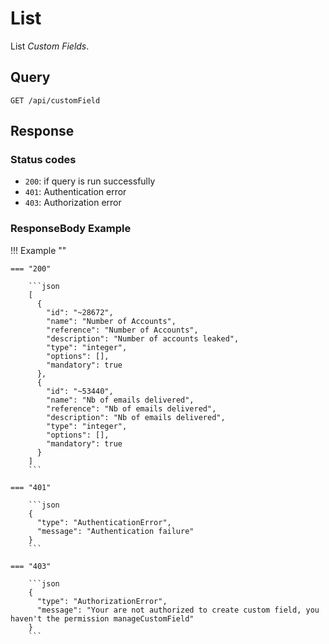 # List

List *Custom Fields*.

## Query

```plain
GET /api/customField
```


## Response

### Status codes

- `200`: if query is run successfully
- `401`: Authentication error
- `403`: Authorization error

### ResponseBody Example

!!! Example ""

    === "200"

        ```json
        [
          {
            "id": "~28672",
            "name": "Number of Accounts",
            "reference": "Number of Accounts",
            "description": "Number of accounts leaked",
            "type": "integer",
            "options": [],
            "mandatory": true
          },
          {
            "id": "~53440",
            "name": "Nb of emails delivered",
            "reference": "Nb of emails delivered",
            "description": "Nb of emails delivered",
            "type": "integer",
            "options": [],
            "mandatory": true
          }
        ]
        ```

    === "401" 

        ```json
        {
          "type": "AuthenticationError",
          "message": "Authentication failure"
        }
        ```

    === "403"

        ```json
        {
          "type": "AuthorizationError",
          "message": "Your are not authorized to create custom field, you haven't the permission manageCustomField"
        }
        ```